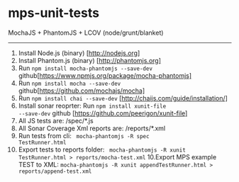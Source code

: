 mps-unit-tests
==============
MochaJS + PhantomJS + LCOV (node/grunt/blanket)
_______________________________________________


1. Install Node.js (binary) [http://nodejs.org]
2. Install Phantom.js (binary)  [http://phantomjs.org]
3. Run <code>npm install mocha-phantomjs --save-dev</code> github[https://www.npmjs.org/package/mocha-phantomjs]
4. Run <code>npm install mocha --save-dev</code> github[https://github.com/mochajs/mocha]
5. Run <code>npm install chai --save-dev</code> [http://chaijs.com/guide/installation/]
5. Install sonar reoprter: Run <code>npm install xunit-file --save-dev</code>  github [https://github.com/peerigon/xunit-file]
6. All JS tests are: /spec/*.js
7. All Sonar Coverage Xml reports are: /reports/*.xml
8. Run tests from cli: <code> mocha-phantomjs -R spec TestRunner.html</code>
9. Export tests to reports folder: <code> mocha-phantomjs -R xunit TestRunner.html > reports/mocha-test.xml</code>
10.Export MPS example TEST to XML: <code>mocha-phantomjs -R xunit appendTestRunner.html > reports/append-test.xml</code>

